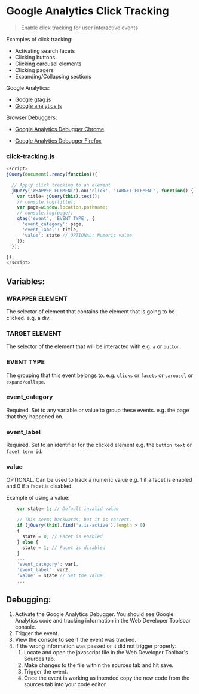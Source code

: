 # Google Analytics Click Tracking
> Enable click tracking for user interactive events

Examples of click tracking:
* Activating search facets
* Clicking buttons
* Clicking carousel elements
* Clicking pagers
* Expanding/Collapsing sections

Google Analytics:
* [Google gtag.js](https://developers.google.com/analytics/devguides/collection/gtagjs/events)
* [Google analytics.js](https://developers.google.com/analytics/devguides/collection/analyticsjs/events)

Browser Debuggers:
* [Google Analytics Debugger Chrome](https://chrome.google.com/webstore/detail/google-analytics-debugger/jnkmfdileelhofjcijamephohjechhna?hl=en)

* [Google Analytics Debugger Firefox](https://addons.mozilla.org/en-US/firefox/addon/ga-debugger/)

### click-tracking.js
```javascript
<script>
jQuery(document).ready(function(){

  // Apply click tracking to an element
  jQuery('WRAPPER ELEMENT').on('click', 'TARGET ELEMENT', function() {
    var title= jQuery(this).text();
    // console.log(title);
    var page=window.location.pathname;
    // console.log(page);
    gtag('event', 'EVENT TYPE', {
      'event_category': page,
      'event_label': title,
      'value': state // OPTIONAL: Numeric value
    });
  });

});
</script>
```
## Variables:
### WRAPPER ELEMENT
The selector of element that contains the element that is going to be clicked. e.g. a div.

### TARGET ELEMENT
The selector of the element that will be interacted with e.g. `a` or `button`.

### EVENT TYPE
The grouping that this event belongs to. e.g. `clicks` or `facets` or `carousel` or `expand/collape`.

### event_category
Required. Set to any variable or value to group these events. e.g. the page that they happened on.

### event_label
Required. Set to an identifier for the clicked element e.g. the `button text` or `facet term id`.

### value
OPTIONAL. Can be used to track a numeric value e.g. 1 if a facet is enabled and 0 if a facet is disabled.

Example of using a value:
```javascript
    var state=-1; // Default invalid value

    // This seems backwards, but it is correct.
    if (jQuery(this).find('a.is-active').length > 0)
    {
      state = 0; // Facet is enabled
    } else {
      state = 1; // Facet is disabled
    }
    ...
    'event_category': var1,
    'event_label': var2,
    'value' = state // Set the value
    ...
```

## Debugging:
1. Activate the Google Analytics Debugger. You should see Google Analytics code and tracking information in the Web Developer Toolsbar console.
2. Trigger the event.
3. View the console to see if the event was tracked.
4. If the wrong information was passed or it did not trigger properly:
   1. Locate and open the javascript file in the Web Developer Toolbar's Sources tab.
   2. Make changes to the file within the sources tab and hit save.
   3. Trigger the event.
   4. Once the event is working as intended copy the new code from the sources tab into your code editor.
